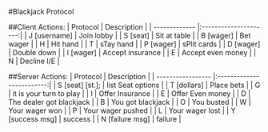 #Blackjack Protocol


##Client Actions:
| Protocol		|	Description			|
| ------------- |:---------------------:|
| J	[username]	| Join lobby			|
| S [seat]		| Sit at table			|
| B [wager]		| Bet wager				|
| H				| Hit hand				|
| T				| sTay hand				|
| P [wager]		| sPlit cards			|
| D [wager]		| Double down			|
| I [wager]		| Accept insurance		|
| E				| Accept even money		|
| N				| Decline I/E			|
	

##Server Actions:
| Protocol			| Description				|
| ----------------- |:-------------------------:|
| S [seat] [st.];	| list Seat options			|
| T [dollars]		| Place bets				|
| G					| it is your turn to play	|
| I					| Offer Insurance			|
| E					| Offer Even money			|
| D					| The dealer got blackjack	|
| B					| You got blackjack			|
| O					| You busted				|
| W					| Your wager won			|
| P					| Your wager pushed			|
| L					| Your wager lost			|
| Y	[success msg]	| success					|
| N	[failure msg]	| failure					|
